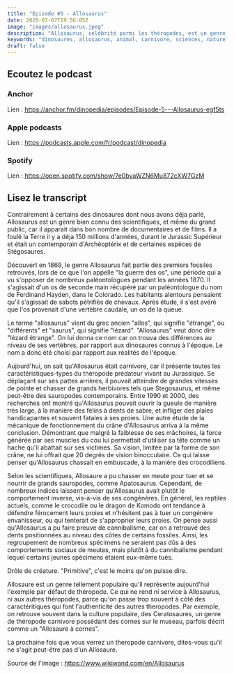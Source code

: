 ```yaml
---
title: "Episode #5 - Allosaurus"
date: 2020-07-07T19:56:05Z
image: "images/allosaurus.jpeg"
description: "Allosaurus, célébrité parmi les théropodes, est un genre bien connu des scientifiques, et même du grand public. Mais attention, tous les théropodes ne sont pas des Allosaures. Découvrons ensemble ce dinosaures."
keywords: "dinosaures, allosaurus, animal, carnivore, sciences, naturelle, podcast, apple, anchor, spotify, jurassic"
draft: false
---
```


## Ecoutez le podcast

### Anchor

Lien : https://anchor.fm/dinopedia/episodes/Episode-5---Allosaurus-egf5ts

### Apple podcasts

Lien : https://podcasts.apple.com/fr/podcast/dinopedia

### Spotify

Lien : https://open.spotify.com/show/7e0byaWZN6Mu872cXW7GzM

## Lisez le transcript

Contrairement à certains des dinosaures dont nous avons déja parlé, Allosaurus est un genre bien connu des scientifiques, et même du grand public, car il apparait dans bon nombre de documentaires et de films. Il a foulé la Terre il y a déja 150 millions d'années, durant le Jurassic Supérieur et était un contemporain d'Archéoptérix et de certaines espèces de Stégosaures.

Découvert en 1869, le genre Allosaurus fait partie des premiers fossiles retrouvés, lors de ce que l'on appelle "la guerre des os", une période qui a vu s'opposer de nombreux paléontologues pendant les années 1870. Il s'agissait d'un os de seconde main récupéré par un paléontologue du nom de Ferdinand Hayden, dans le Colorado. Les habitants alentours pensaient qu'il s'agissait de sabots pétrifiés de chevaux. Après étude, il s'est avéré que l'os provenait d'une vertèbre caudale, un os de la queue.

Le terme "allosaurus" vient du grec ancien "allos", qui signifie "étrange", ou "différents" et "saurus", qui signifie "lézard". "Allosaurus" veut donc dire "lézard étrange". On lui donna ce nom car on trouva des différences au niveau de ses vertèbres, par rapport aux dinosaures connus à l'époque. Le nom a donc été choisi par rapport aux réalités de l'époque.

Aujourd'hui, on sait qu'Allosaurus était carnivore, car il présente toutes les caractéristiques-types du théropode prédateur vivant au Jurassique. Se déplaçant sur ses pattes arrières, il pouvait atteindre de grandes vitesses de pointe et chasser de grands herbivores tels que Stegosaurus, et même peut-être des sauropodes contemporains. Entre 1990 et 2000, des recherches ont montré qu'Allosaurus pouvait ouvrir la gueule de manière très large, à la manière des félins à dents de sabre, et infliger des plaies handicapantes et souvent fatales à ses proies. Une autre étude de la mécanique de fonctionnement du crâne d'Allosaurus arriva à la même conclusion. Démontrant que malgré la faiblesse de ses mâchoires, la force générée par ses muscles du cou lui permettait d'utiliser sa tête comme un hache qu'il abattait sur ses victimes. Sa vision, limitée par la forme de son crâne, ne lui offrait que 20 degrés de vision binocculaire. Ce qui laisse penser qu'Allosaurus chassait en embuscade, à la manière des crocodiliens.

Selon les scientifiques, Allosaure a pu chasser en meute pour tuer et se nourrir de grands sauropodes, comme Apatosaurus. Cependant, de nombreux indices laissent penser qu'Allosaurus avait plutôt le comportement inverse, vis-à-vis de ses congénères. En général, les reptiles actuels, comme le crocodile ou le dragon de Komodo ont tendance à défendre férocement leurs proies et n'hésitent pas à tuer un congénère envahisseur, ou qui tenterait de s'approprier leurs proies. On pense aussi qu'Allosaurus a pu faire preuve de cannibalisme, car on a retrouvé des dents positionnées au niveau des côtes de certains fossiles. Ainsi, les regroupement de nombreux spécimens ne seraient pas dûs à des comportements sociaux de meutes, mais plutôt à du cannibalisme pendant lequel certains jeunes spécimens étaient eux-même tués.

Drôle de créature. "Primitive", c'est le moins qu'on puisse dire.

Allosaure est un genre tellement populaire qu'il représente aujourd'hui l'exemple par défaut de théropode. Ce qui ne rend ni service à Allosaurus, ni aux autres théropodes, parce qu'on passe trop souvent à côté des caractéritiques qui font l'authenticité des autres theropodes. Par exemple, on retrouve souvent dans la culture populaire, des Ceratosaures, un genre de théropode carnivore possédant des cornes sur le museau, parfois décrit comme un "Allosaure à cornes".

La prochaine fois que vous verrez un theropode carnivore, dites-vous qu'il ne s'agit peut-être pas d'un Allosaure.

Source de l'image : https://www.wikiwand.com/en/Allosaurus
